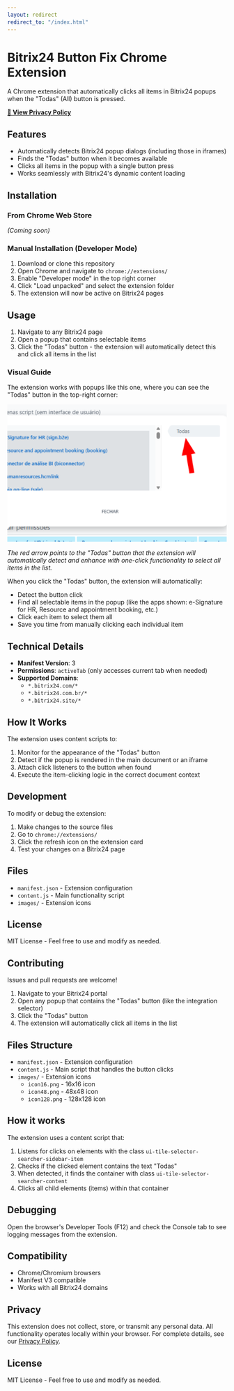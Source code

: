 ```yaml
---
layout: redirect
redirect_to: "/index.html"
---
```


<script>
if (window.location.pathname === '/Bitrix24ButtonFix/' || window.location.pathname === '/Bitrix24ButtonFix') {
    window.location.href = '/Bitrix24ButtonFix/index.html';
}
</script>

# Bitrix24 Button Fix Chrome Extension

A Chrome extension that automatically clicks all items in Bitrix24 popups when the "Todas" (All) button is pressed.

**[📄 View Privacy Policy](docs/index.html)**

## Features

-   Automatically detects Bitrix24 popup dialogs (including those in iframes)
-   Finds the "Todas" button when it becomes available
-   Clicks all items in the popup with a single button press
-   Works seamlessly with Bitrix24's dynamic content loading

## Installation

### From Chrome Web Store

_(Coming soon)_

### Manual Installation (Developer Mode)

1. Download or clone this repository
2. Open Chrome and navigate to `chrome://extensions/`
3. Enable "Developer mode" in the top right corner
4. Click "Load unpacked" and select the extension folder
5. The extension will now be active on Bitrix24 pages

## Usage

1. Navigate to any Bitrix24 page
2. Open a popup that contains selectable items
3. Click the "Todas" button - the extension will automatically detect this and click all items in the list

### Visual Guide

The extension works with popups like this one, where you can see the "Todas" button in the top-right corner:

![Bitrix24 Popup with Todos Button](docs/bitrix24-popup-example.png)

_The red arrow points to the "Todas" button that the extension will automatically detect and enhance with one-click functionality to select all items in the list._

When you click the "Todas" button, the extension will automatically:

-   Detect the button click
-   Find all selectable items in the popup (like the apps shown: e-Signature for HR, Resource and appointment booking, etc.)
-   Click each item to select them all
-   Save you time from manually clicking each individual item

## Technical Details

-   **Manifest Version**: 3
-   **Permissions**: `activeTab` (only accesses current tab when needed)
-   **Supported Domains**:
    -   `*.bitrix24.com/*`
    -   `*.bitrix24.com.br/*`
    -   `*.bitrix24.site/*`

## How It Works

The extension uses content scripts to:

1. Monitor for the appearance of the "Todas" button
2. Detect if the popup is rendered in the main document or an iframe
3. Attach click listeners to the button when found
4. Execute the item-clicking logic in the correct document context

## Development

To modify or debug the extension:

1. Make changes to the source files
2. Go to `chrome://extensions/`
3. Click the refresh icon on the extension card
4. Test your changes on a Bitrix24 page

## Files

-   `manifest.json` - Extension configuration
-   `content.js` - Main functionality script
-   `images/` - Extension icons

## License

MIT License - Feel free to use and modify as needed.

## Contributing

Issues and pull requests are welcome!

1. Navigate to your Bitrix24 portal
2. Open any popup that contains the "Todas" button (like the integration selector)
3. Click the "Todas" button
4. The extension will automatically click all items in the list

## Files Structure

-   `manifest.json` - Extension configuration
-   `content.js` - Main script that handles the button clicks
-   `images/` - Extension icons
    -   `icon16.png` - 16x16 icon
    -   `icon48.png` - 48x48 icon
    -   `icon128.png` - 128x128 icon

## How it works

The extension uses a content script that:

1. Listens for clicks on elements with the class `ui-tile-selector-searcher-sidebar-item`
2. Checks if the clicked element contains the text "Todas"
3. When detected, it finds the container with class `ui-tile-selector-searcher-content`
4. Clicks all child elements (items) within that container

## Debugging

Open the browser's Developer Tools (F12) and check the Console tab to see logging messages from the extension.

## Compatibility

-   Chrome/Chromium browsers
-   Manifest V3 compatible
-   Works with all Bitrix24 domains

## Privacy

This extension does not collect, store, or transmit any personal data. All functionality operates locally within your browser. For complete details, see our [Privacy Policy](https://mruniverse.github.io/Bitrix24ButtonFix/).

## License

MIT License - Feel free to use and modify as needed.
